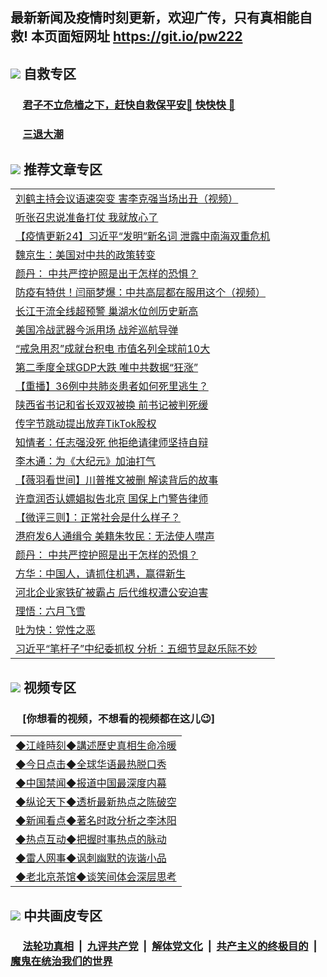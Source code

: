 ## 最新新闻及疫情时刻更新，欢迎广传，只有真相能自救! 本页面短网址 https://git.io/pw222



## <img src="https://img.icons8.com/cute-clipart/2x/circled-right.png">  自救专区

 ### &nbsp;&nbsp;&nbsp;&nbsp; [君子不立危樯之下，赶快自救保平安🍎 快快快 📩](https://github.com/pwgy/td/blob/master/README.md)
 
 ### &nbsp;&nbsp;&nbsp;&nbsp; [三退大潮](https://is.gd/fCPoKo) 
 
## <img src="https://img.icons8.com/cute-clipart/2x/circled-right.png"> 推荐文章专区

<Table>

<tr><td colspan="2" align="left"><a href="https://miatjigd.xhuyd.press/?name=c1206896&key=encdeuyadochlaxz&from=pw2">刘鹤主持会议语速突变 害李克强当场出丑（视频）</a></td></tr>
<tr><td colspan="2" align="left"><a href="https://miatjigd.xhuyd.press/?name=c1206881&key=encdeuyadochlaxz&from=pw2">听张召忠说准备打仗 我就放心了</a></td></tr>
<tr><td colspan="2" align="left"><a href="https://miatjigd.xhuyd.press/?name=c1201099&key=encdeuyadochlaxz&from=pw2">【疫情更新24】习近平“发明”新名词 泄露中南海双重危机</a></td></tr>
<tr><td colspan="2" align="left"><a href="https://miatjigd.xhuyd.press/?name=c1206887&key=encdeuyadochlaxz&from=pw2">魏京生：美国对中共的政策转变</a></td></tr>
<tr><td colspan="2" align="left"><a href="https://miatjigd.xhuyd.press/?name=c1206897&key=encdeuyadochlaxz&from=pw2">颜丹： 中共严控护照是出于怎样的恐惧？</a></td></tr>
<tr><td colspan="2" align="left"><a href="https://miatjigd.xhuyd.press/?name=c1206913&key=encdeuyadochlaxz&from=pw2">防疫有特供！闫丽梦爆：中共高层都在服用这个（视频）</a></td></tr>
<tr><td colspan="2" align="left"><a href="https://miatjigd.xhuyd.press/?name=c1206894&key=encdeuyadochlaxz&from=pw2">长江干流全线超预警 巢湖水位创历史新高</a></td></tr>
<tr><td colspan="2" align="left"><a href="https://miatjigd.xhuyd.press/?name=c1206898&key=encdeuyadochlaxz&from=pw2">美国冷战武器今派用场 战斧巡航导弹</a></td></tr>
<tr><td colspan="2" align="left"><a href="https://miatjigd.xhuyd.press/?name=c1206893&key=encdeuyadochlaxz&from=pw2">“戒急用忍”成就台积电 市值名列全球前10大</a></td></tr>
<tr><td colspan="2" align="left"><a href="https://miatjigd.xhuyd.press/?name=c1206884&key=encdeuyadochlaxz&from=pw2">第二季度全球GDP大跌 唯中共数据“狂涨”</a></td></tr>
<tr><td colspan="2" align="left"><a href="https://miatjigd.xhuyd.press/?name=c1206903&key=encdeuyadochlaxz&from=pw2">【重播】36例中共肺炎患者如何死里逃生？</a></td></tr>
<tr><td colspan="2" align="left"><a href="https://miatjigd.xhuyd.press/?name=c1206883&key=encdeuyadochlaxz&from=pw2">陕西省书记和省长双双被换 前书记被判死缓</a></td></tr>
<tr><td colspan="2" align="left"><a href="https://miatjigd.xhuyd.press/?name=c1206876&key=encdeuyadochlaxz&from=pw2">传字节跳动提出放弃TikTok股权</a></td></tr>
<tr><td colspan="2" align="left"><a href="https://miatjigd.xhuyd.press/?name=c1206908&key=encdeuyadochlaxz&from=pw2">知情者：任志强没死 他拒绝请律师坚持自辩</a></td></tr>
<tr><td colspan="2" align="left"><a href="https://miatjigd.xhuyd.press/?name=c1206886&key=encdeuyadochlaxz&from=pw2">李木通：为《大纪元》加油打气</a></td></tr>
<tr><td colspan="2" align="left"><a href="https://miatjigd.xhuyd.press/?name=c1206890&key=encdeuyadochlaxz&from=pw2">【薇羽看世间】川普推文被删 解读背后的故事</a></td></tr>
<tr><td colspan="2" align="left"><a href="https://miatjigd.xhuyd.press/?name=c1206895&key=encdeuyadochlaxz&from=pw2">许章润否认嫖娼拟告北京 国保上门警告律师</a></td></tr>
<tr><td colspan="2" align="left"><a href="https://miatjigd.xhuyd.press/?name=c1206905&key=encdeuyadochlaxz&from=pw2">【微评三则】：正常社会是什么样子？</a></td></tr>
<tr><td colspan="2" align="left"><a href="https://miatjigd.xhuyd.press/?name=c1206891&key=encdeuyadochlaxz&from=pw2">港府发6人通缉令 美籍朱牧民：无法使人噤声</a></td></tr>
<tr><td colspan="2" align="left"><a href="https://miatjigd.xhuyd.press/?name=c1206909&key=encdeuyadochlaxz&from=pw2">颜丹： 中共严控护照是出于怎样的恐惧？</a></td></tr>
<tr><td colspan="2" align="left"><a href="https://miatjigd.xhuyd.press/?name=c1206904&key=encdeuyadochlaxz&from=pw2">方华：中国人，请抓住机遇，赢得新生</a></td></tr>
<tr><td colspan="2" align="left"><a href="https://miatjigd.xhuyd.press/?name=c1206892&key=encdeuyadochlaxz&from=pw2">河北企业家铁矿被霸占 后代维权遭公安迫害</a></td></tr>
<tr><td colspan="2" align="left"><a href="https://miatjigd.xhuyd.press/?name=c1206906&key=encdeuyadochlaxz&from=pw2">理悟：六月飞雪</a></td></tr>
<tr><td colspan="2" align="left"><a href="https://miatjigd.xhuyd.press/?name=c1206907&key=encdeuyadochlaxz&from=pw2">吐为快：党性之恶</a></td></tr>
<tr><td colspan="2" align="left"><a href="https://miatjigd.xhuyd.press/?name=c1206922&key=encdeuyadochlaxz&from=pw2">习近平“笔杆子”中纪委抓权 分析：五细节显赵乐际不妙</a></td></tr>

</Table>

## <img src="https://img.icons8.com/cute-clipart/2x/circled-right.png"> 视频专区
### &nbsp;&nbsp;&nbsp;&nbsp; [你想看的视频，不想看的视频都在这儿😉] <tr>
 
 <Table>
   <tr>
   <td colspan="2" align=left> 
<a href="https://kmyaoayewvhx.xhyte.press/oo.aspx?name=c922850&key=wybpblbewupvzpbn&from=gy22&tag=9877">◆江峰時刻◆講述歷史真相生命冷暖</a><br/>
    </td>
  </tr>
   <tr>
   <td colspan="2" align=left> 
<a href="https://kmyaoayewvhx.xhyte.press/oo.aspx?name=c816850&key=wybpblbewupvzpbn&from=gy22&tag=9877">◆今日点击◆全球华语最热脱口秀</a><br/>
    </td>
  </tr>
  <tr>
  <td colspan="2" align=left>
<a href="https://kmyaoayewvhx.xhyte.press/oo.aspx?name=c816860&key=wybpblbewupvzpbn&from=gy22&tag=99733110">◆中国禁闻◆报道中国最深度内幕</a><br/>
   </tr>
  <tr>
     <td colspan="2" align=left>
<a href="https://kmyaoayewvhx.xhyte.press/oo.aspx?name=c816855&key=wybpblbewupvzpbn&from=gy22&tag=997110">◆纵论天下◆透析最新热点之陈破空</a><br/>
   </tr>
   <tr>
      <td colspan="2" align=left>
<a href="https://kmyaoayewv4hx.xhyte.press/oo.aspx?name=c838308&key=wybpblbewupvzpbn&from=gy22&tag=9973110">◆新闻看点◆著名时政分析之李沐阳</a><br/>
   </tr>
   <tr>
     <td colspan="2" align=left>
<a href="https://kmy4aoayewvhx.xhyte.press/oo.aspx?name=c816852&key=wybpblbewupvzpbn&from=gy22&tag=9733110">◆热点互动◆把握时事热点的脉动</a><br/>
   </tr>
   <tr>
      <td colspan="2" align=left>
<a href="https://kmyaoaye4wvhx.xhyte.press/oo.aspx?name=c816694&key=wybpblbewupvzpbn&from=gy22&tag=93310">◆雷人网事◆讽刺幽默的诙谐小品</a><br/>
   </tr>
   <tr>
    <td colspan="2" align=left>
<a href="https://kmyao4ayewvhx.xhyte.press/oo.aspx?name=c816650&key=wybpblbewupvzpbn&from=gy22&tag=9973110">◆老北京茶馆◆谈笑间体会深层思考</a><br/>
   </tr>
</Table>
 
## <img src="https://img.icons8.com/cute-clipart/2x/circled-right.png"> 中共画皮专区


 ### &nbsp;&nbsp;&nbsp;&nbsp; [法轮功真相](https://github.com/begood0513/basic/blob/master/README.md) &nbsp;|&nbsp; [九评共产党](https://github.com/begood0513/9ping.md/blob/master/README.md) &nbsp;|&nbsp; [解体党文化](https://github.com/begood0513/jtdwh.md/blob/master/README.md)   &nbsp;|&nbsp; [共产主义的终极目的](https://github.com/begood0513/gczydzjmd.md/blob/master/README.md) &nbsp;|&nbsp; [魔鬼在统治我们的世界](https://github.com/begood0513/gczydzjmd.md/blob/master/README.md) 

